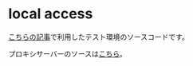 # local access

[こちらの記事](https://zenn.dev/sayu/articles/4687639978d5b8)で利用したテスト環境のソースコードです。

プロキシサーバーのソースは[こちら](https://github.com/sayuprc/proxy-network)。

